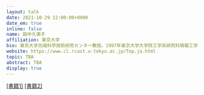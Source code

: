 ```yaml
---
layout: talk
date: 2021-10-29 12:00:00+0900
date_em: true
inline: false
name: 田中久美子
affiliation: 東京大学
bio: 東京大学先端科学技術研究センター教授。1997年東京大学大学院工学系研究科情報工学専攻博士課程修了、博士(工学)。工業技術院電子技術総合研究所、東京大学大学院情報学環講師を経て、2005年より東京大学大学院情報理工学系研究科准教授、2012年九州大学システム情報科学研究院教授を経て、2016年より現職。自然言語や記号系に普遍に内在する数理構造に興味を持つ。
website: https://www.cl.rcast.u-tokyo.ac.jp/Top.ja.html
topic: TBA
abstract: TBA
display: true
---
```

[[書籍1]](https://www.springer.com/gp/book/9783030593766) [[書籍2]](http://www.utp.or.jp/book/b559376.html)
